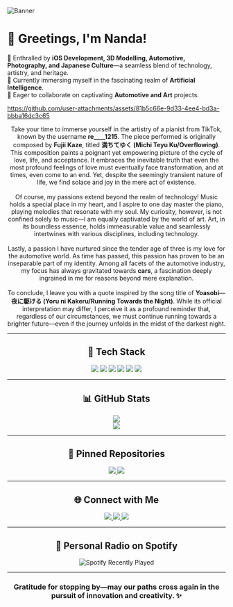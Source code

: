 ![Banner](https://github.com/user-attachments/assets/4e3b0a8d-6005-4d19-98dc-526ebaf82399)




# 👋 Greetings, I'm Nanda!  

🔹 Enthralled by **iOS Development, 3D Modelling, Automotive, Photography, and Japanese Culture**—a seamless blend of technology, artistry, and heritage.  
🔹 Currently immersing myself in the fascinating realm of **Artificial Intelligence**.  
🔹 Eager to collaborate on captivating **Automotive and Art** projects. 

https://github.com/user-attachments/assets/81b5c66e-9d33-4ee4-bd3a-bbba16dc3c65

  <p align="center">
    Take your time to immerse yourself in the artistry of a pianist from TikTok, known by the username <strong>re____1215</strong>. The piece performed is originally composed by <strong>Fujii Kaze</strong>, titled <strong>満ちてゆく (Michi Teyu Ku/Overflowing)</strong>. This composition paints a poignant yet empowering picture of the cycle of love, life, and acceptance. It embraces the inevitable truth that even the most profound feelings of love must eventually face transformation, and at times, even come to an end. Yet, despite the seemingly transient nature of life, we find solace and joy in the mere act of existence.
    <br><br>
    Of course, my passions extend beyond the realm of technology! Music holds a special place in my heart, and I aspire to one day master the piano, playing melodies that resonate with my soul. My curiosity, however, is not confined solely to music—I am equally captivated by the world of art. Art, in its boundless essence, holds immeasurable value and seamlessly intertwines with various disciplines, including technology.
    <br><br>
    Lastly, a passion I have nurtured since the tender age of three is my love for the automotive world. As time has passed, this passion has proven to be an inseparable part of my identity. Among all facets of the automotive industry, my focus has always gravitated towards <strong>cars</strong>, a fascination deeply ingrained in me for reasons beyond mere explanation.
    <br><br>
    To conclude, I leave you with a quote inspired by the song title of <strong>Yoasobi</strong>—<strong>夜に駆ける (Yoru ni Kakeru/Running Towards the Night)</strong>. While its official interpretation may differ, I perceive it as a profound reminder that, regardless of our circumstances, we must continue running towards a brighter future—even if the journey unfolds in the midst of the darkest night.
  </p>

</div>


---

<h2 align="center">🔧 Tech Stack</h2>

<p align="center">
  <img src="https://img.shields.io/badge/Swift-FA7343?style=for-the-badge&logo=swift&logoColor=white">
  <img src="https://img.shields.io/badge/Python-3776AB?style=for-the-badge&logo=python&logoColor=white">
  <img src="https://img.shields.io/badge/Figma-F24E1E?style=for-the-badge&logo=figma&logoColor=white">
  <img src="https://img.shields.io/badge/Canva-00C4CC?style=for-the-badge&logo=canva&logoColor=white">
  <img src="https://img.shields.io/badge/Kaggle-20BEFF?style=for-the-badge&logo=kaggle&logoColor=white">
  <img src="https://img.shields.io/badge/Apple-000000?style=for-the-badge&logo=apple&logoColor=white">
</p>

---

<h2 align="center">📊 GitHub Stats</h2>

<p align="center">
  <img src="https://github-readme-stats.vercel.app/api?username=StelleeBlazer&show_icons=true&theme=tokyonight">
  <br>
  <img src="https://github-readme-stats.vercel.app/api/top-langs/?username=StelleeBlazer&layout=compact&theme=tokyonight">
</p>

---

<h2 align="center">📌 Pinned Repositories</h2>

<p align="center">
  <a href="https://github.com/StelleeBlazer/CalculatorIOS">
    <img src="https://github-readme-stats.vercel.app/api/pin/?username=StelleeBlazer&repo=CalculatorIOS&theme=tokyonight">
  </a>
  <a href="https://github.com/StelleeBlazer/FoodIOS">
    <img src="https://github-readme-stats.vercel.app/api/pin/?username=StelleeBlazer&repo=FoodIOS&theme=tokyonight">
  </a>
</p>

---

<h2 align="center">🌐 Connect with Me</h2>

<p align="center">
  <a href="https://instagram.com/nandamitsuketa">
    <img src="https://img.shields.io/badge/Instagram-E4405F?style=for-the-badge&logo=instagram&logoColor=white">
  </a>
  <a href="[https://linkedin.com/in/yourprofile](https://www.linkedin.com/in/muhammad-rahmananda-arief-wibisono-34871433a/)">
    <img src="https://img.shields.io/badge/LinkedIn-0077B5?style=for-the-badge&logo=linkedin&logoColor=white">
  </a>
  <a href="mailto:rahmanandarief@gmail.com">
    <img src="https://img.shields.io/badge/Gmail-D14836?style=for-the-badge&logo=gmail&logoColor=white">
  </a>
</p>

---

<h2 align="center">🎵 Personal Radio on Spotify</h2>

<p align="center">
  <img src="https://spotify-recently-played-readme.vercel.app/api?user=huvx2jl41c1rlzg8a9hrey0u4&unique=1" alt="Spotify Recently Played">
</p>

---

<h3 align="center">Gratitude for stopping by—may our paths cross again in the pursuit of innovation and creativity. ✨</h

<!---
StelleeBlazer/StelleeBlazer is a ✨ special ✨ repository because its `README.md` (this file) appears on your GitHub profile.
You can click the Preview link to take a look at your changes.
--->

<!-- Refresh GitHub Cache -->

